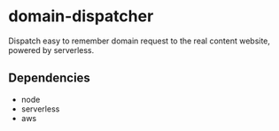 # domain-dispatcher
Dispatch easy to remember domain request to the real content website, powered by serverless.

## Dependencies

* node
* serverless
* aws